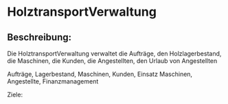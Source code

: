 # HolztransportVerwaltung

## Beschreibung:
Die HolztransportVerwaltung verwaltet die Aufträge, den Holzlagerbestand, die Maschinen, die Kunden, die Angestellten, den Urlaub von Angestellten

Aufträge, Lagerbestand, Maschinen, Kunden, Einsatz Maschinen, Angestellte, Finanzmanagement

Ziele:
